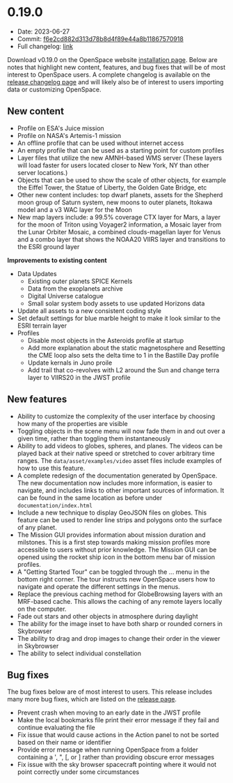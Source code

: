 # 0.19.0
 - Date: 2023-06-27
 - Commit: [f6e2cd882d313d78b8d4f89e44a8b11867570918](https://github.com/OpenSpace/OpenSpace/commit/f6e2cd882d313d78b8d4f89e44a8b11867570918)
 - Full changelog: [link](https://github.com/OpenSpace/OpenSpace/releases/tag/releases%2Fv0.19.0)

Download v0.19.0 on the OpenSpace website [installation page](https://openspaceproject.com/version-0190). Below are notes that highlight new content, features, and bug fixes that will be of most interest to OpenSpace users. A complete changelog is available on the [release changelog page](https://github.com/OpenSpace/OpenSpace/releases/tag/releases%2Fv0.19.0) and will likely also be of interest to users importing data or customizing OpenSpace.

## New content
  - Profile on ESA's Juice mission
  - Profile on NASA's Artemis-1 mission
  - An offline profile that can be used without internet access
  - An empty profile that can be used as a starting point for custom profiles
  - Layer files that utilize the new AMNH-based WMS server (These layers will load faster for users located closer to New York, NY than other server locations.)
  - Objects that can be used to show the scale of other objects, for example the Eiffel Tower, the Statue of Liberty, the Golden Gate Bridge, etc
  - Other new content includes: top dwarf planets, assets for the Shepherd moon group of Saturn system, new moons to outer planets, Itokawa model and a v3 WAC layer for the Moon
  - New map layers include: a 99.5% coverage CTX layer for Mars, a layer for the moon of Triton using Voyager2 information, a Mosaic layer from the Lunar Orbiter Mosaic, a combined clouds-magellan layer for Venus and a combo layer that shows the NOAA20 VIIRS layer and transitions to the ESRI ground layer


 **Improvements to existing content**

 - Data Updates
   - Existing outer planets SPICE Kernels
   - Data from the exoplanets archive
   - Digital Universe catalogue
   - Small solar system body assets to use updated Horizons data
- Update all assets to a new consistent coding style
- Set default settings for blue marble height to make it look similar to the ESRI terrain layer
- Profiles
   - Disable most objects in the Asteroids profile at startup
   - Add more explanation about the static magnetosphere and Resetting the CME loop also sets the delta time to 1 in the Bastille Day profile
   - Update kernals in Juno proile
   - Add trail that co-revolves with L2 around the Sun and change terra layer to VIIRS20 in the JWST profile


## New features
- Ability to customize the complexity of the user interface by choosing how many of the properties are visible
- Toggling objects in the scene menu will now fade them in and out over a given time, rather than toggling them instantaneously
- Ability to add videos to globes, spheres, and planes. The videos can be played back at their native speed or stretched to cover arbitrary time ranges. The `data/asset/examples/video` asset files include examples of how to use this feature.
- A complete redesign of the documentation generated by OpenSpace. The new documentation now includes more information, is easier to navigate, and includes links to other important sources of information. It can be found in the same location as before under `documentation/index.html`
- Include a new technique to display GeoJSON files on globes. This feature can be used to render line strips and polygons onto the surface of any planet.
- The Mission GUI provides information about mission duration and milstones. This is a first step towards making mission profiles more accessible to users without prior knowledge. The Mission GUI can be opened using the rocket ship icon in the bottom menu bar of mission profiles.
- A "Getting Started Tour" can be toggled through the ... menu in the bottom right corner. The tour instructs new OpenSpace users how to navigate and operate the different settings in the menus.
- Replace the previous caching method for GlobeBrowsing layers with an MRF-based cache. This allows the caching of any remote layers locally on the computer.
- Fade out stars and other objects in atmosphere during daylight
- The ability for the image inset to have both sharp or rounded corners in Skybrowser
- The ability to drag and drop images to change their order in the viewer in Skybrowser
- The ability to select individual constellation


## Bug fixes
 The bug fixes below are of most interest to users. This release includes many more bug fixes, which are listed on the [release page](https://github.com/OpenSpace/OpenSpace/releases/tag/releases%2Fv0.19.0).

 - Prevent crash when moving to an early date in the JWST profile
 - Make the local bookmarks file print their error message if they fail and continue evaluating the file
 - Fix issue that would cause actions in the Action panel to not be sorted based on their name or identifier
 - Provide error message when running OpenSpace from a folder containing a ', ", [, or ] rather than providing obscure error messages
 - Fix issue with the sky browser spacecraft pointing where it would not point correctly under some circumstances


